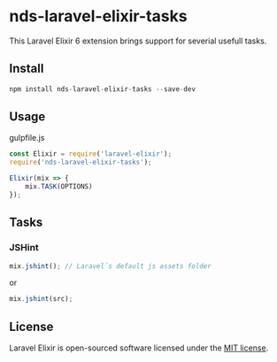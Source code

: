 # nds-laravel-elixir-tasks

This Laravel Elixir 6 extension brings support for severial usefull tasks.

## Install

```js
npm install nds-laravel-elixir-tasks --save-dev
```

## Usage
gulpfile.js
```js
const Elixir = require('laravel-elixir');
require('nds-laravel-elixir-tasks');

Elixir(mix => {
	mix.TASK(OPTIONS)
});
```

## Tasks
### JSHint
```js
mix.jshint(); // Laravel´s default js assets folder
```
or
```js
mix.jshint(src);
```

## License
Laravel Elixir is open-sourced software licensed under the [MIT license](http://opensource.org/licenses/MIT).